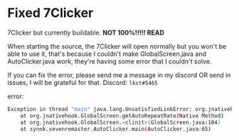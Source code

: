 # Fixed 7Clicker
7Clicker but currently buildable.
**NOT 100%!!!!! READ**

When starting the source, the 7Clicker will open normally but you won't be able to use it, that's because I couldn't make GlobalScreen.java and AutoClicker.java work, they're having some error that I couldn't solve.

If you can fix the error, please send me a message in my discord OR send in issues, I will be grateful for that.
Discord: `lkst#5465`

error:
```bash
Exception in thread "main" java.lang.UnsatisfiedLinkError: org.jnativehook.GlobalScreen.getAutoRepeatRate()Ljava/lang/Integer;
	at org.jnativehook.GlobalScreen.getAutoRepeatRate(Native Method)
	at org.jnativehook.GlobalScreen.<clinit>(GlobalScreen.java:104)
	at synnk.sevenremaster.AutoClicker.main(AutoClicker.java:65)
```

